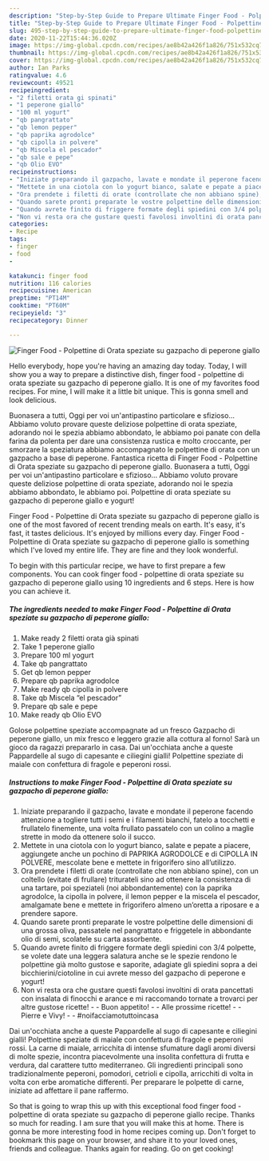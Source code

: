 ```yaml
---
description: "Step-by-Step Guide to Prepare Ultimate Finger Food - Polpettine di Orata speziate su gazpacho di peperone giallo"
title: "Step-by-Step Guide to Prepare Ultimate Finger Food - Polpettine di Orata speziate su gazpacho di peperone giallo"
slug: 495-step-by-step-guide-to-prepare-ultimate-finger-food-polpettine-di-orata-speziate-su-gazpacho-di-peperone-giallo
date: 2020-11-22T15:44:36.020Z
image: https://img-global.cpcdn.com/recipes/ae8b42a426f1a826/751x532cq70/finger-food-polpettine-di-orata-speziate-su-gazpacho-di-peperone-giallo-recipe-main-photo.jpg
thumbnail: https://img-global.cpcdn.com/recipes/ae8b42a426f1a826/751x532cq70/finger-food-polpettine-di-orata-speziate-su-gazpacho-di-peperone-giallo-recipe-main-photo.jpg
cover: https://img-global.cpcdn.com/recipes/ae8b42a426f1a826/751x532cq70/finger-food-polpettine-di-orata-speziate-su-gazpacho-di-peperone-giallo-recipe-main-photo.jpg
author: Ian Parks
ratingvalue: 4.6
reviewcount: 49521
recipeingredient:
- "2 filetti orata gi spinati"
- "1 peperone giallo"
- "100 ml yogurt"
- "qb pangrattato"
- "qb lemon pepper"
- "qb paprika agrodolce"
- "qb cipolla in polvere"
- "qb Miscela el pescador"
- "qb sale e pepe"
- "qb Olio EVO"
recipeinstructions:
- "Iniziate preparando il gazpacho, lavate e mondate il peperone facendo attenzione a togliere tutti i semi e i filamenti bianchi, fatelo a tocchetti e frullatelo finemente, una volta frullato passatelo con un colino a maglie strette in modo da ottenere solo il succo."
- "Mettete in una ciotola con lo yogurt bianco, salate e pepate a piacere, aggiungete anche un pochino di PAPRIKA AGRODOLCE e di CIPOLLA IN POLVERE, mescolate bene e mettete in frigorifero sino all’utilizzo."
- "Ora prendete i filetti di orate (controllate che non abbiano spine), con un coltello (evitate di frullare) triturateli sino ad ottenere la consistenza di una tartare, poi speziateli (noi abbondantemente) con la paprika agrodolce, la cipolla in polvere, il lemon pepper e la miscela el pescador, amalgamate bene e mettete in frigorifero almeno un’oretta a riposare e a prendere sapore."
- "Quando sarete pronti preparate le vostre polpettine delle dimensioni di una grossa oliva, passatele nel pangrattato e friggetele in abbondante olio di semi, scolatele su carta assorbente."
- "Quando avrete finito di friggere formate degli spiedini con 3/4 polpette, se volete date una leggera salatura anche se le spezie rendono le polpettine già molto gustose e saporite, adagiate gli spiedini sopra a dei bicchierini/ciotoline in cui avrete messo del gazpacho di peperone e yogurt!"
- "Non vi resta ora che gustare questi favolosi involtini di orata pancettati con insalata di finocchi e arance e mi raccomando tornate a trovarci per altre gustose ricette!  Buon appetito!  Alle prossime ricette!  Pierre e Vivy!  #noifacciamotuttoincasa"
categories:
- Recipe
tags:
- finger
- food
- 

katakunci: finger food  
nutrition: 116 calories
recipecuisine: American
preptime: "PT14M"
cooktime: "PT60M"
recipeyield: "3"
recipecategory: Dinner

---
```



![Finger Food - Polpettine di Orata speziate su gazpacho di peperone giallo](https://img-global.cpcdn.com/recipes/ae8b42a426f1a826/751x532cq70/finger-food-polpettine-di-orata-speziate-su-gazpacho-di-peperone-giallo-recipe-main-photo.jpg)

Hello everybody, hope you're having an amazing day today. Today, I will show you a way to prepare a distinctive dish, finger food - polpettine di orata speziate su gazpacho di peperone giallo. It is one of my favorites food recipes. For mine, I will make it a little bit unique. This is gonna smell and look delicious.

Buonasera a tutti, Oggi per voi un&#39;antipastino particolare e sfizioso… Abbiamo voluto provare queste deliziose polpettine di orata speziate, adorando noi le spezia abbiamo abbondato, le abbiamo poi panate con della farina da polenta per dare una consistenza rustica e molto croccante, per smorzare la speziatura abbiamo accompagnato le polpettine di orata con un gazpacho a base di peperone. Fantastica ricetta di Finger Food - Polpettine di Orata speziate su gazpacho di peperone giallo. Buonasera a tutti, Oggi per voi un&#39;antipastino particolare e sfizioso… Abbiamo voluto provare queste deliziose polpettine di orata speziate, adorando noi le spezia abbiamo abbondato, le abbiamo poi. Polpettine di orata speziate su gazpacho di peperone giallo e yogurt!

Finger Food - Polpettine di Orata speziate su gazpacho di peperone giallo is one of the most favored of recent trending meals on earth. It's easy, it's fast, it tastes delicious. It's enjoyed by millions every day. Finger Food - Polpettine di Orata speziate su gazpacho di peperone giallo is something which I've loved my entire life. They are fine and they look wonderful.


To begin with this particular recipe, we have to first prepare a few components. You can cook finger food - polpettine di orata speziate su gazpacho di peperone giallo using 10 ingredients and 6 steps. Here is how you can achieve it.

<!--inarticleads1-->

##### The ingredients needed to make Finger Food - Polpettine di Orata speziate su gazpacho di peperone giallo:

1. Make ready 2 filetti orata già spinati
1. Take 1 peperone giallo
1. Prepare 100 ml yogurt
1. Take qb pangrattato
1. Get qb lemon pepper
1. Prepare qb paprika agrodolce
1. Make ready qb cipolla in polvere
1. Take qb Miscela “el pescador”
1. Prepare qb sale e pepe
1. Make ready qb Olio EVO


Golose polpettine speziate accompagnate ad un fresco Gazpacho di peperone giallo, un mix fresco e leggero grazie alla cottura al forno! Sarà un gioco da ragazzi prepararlo in casa. Dai un&#39;occhiata anche a queste Pappardelle al sugo di capesante e ciliegini gialli! Polpettine speziate di maiale con confettura di fragole e peperoni rossi. 

<!--inarticleads2-->

##### Instructions to make Finger Food - Polpettine di Orata speziate su gazpacho di peperone giallo:

1. Iniziate preparando il gazpacho, lavate e mondate il peperone facendo attenzione a togliere tutti i semi e i filamenti bianchi, fatelo a tocchetti e frullatelo finemente, una volta frullato passatelo con un colino a maglie strette in modo da ottenere solo il succo.
1. Mettete in una ciotola con lo yogurt bianco, salate e pepate a piacere, aggiungete anche un pochino di PAPRIKA AGRODOLCE e di CIPOLLA IN POLVERE, mescolate bene e mettete in frigorifero sino all’utilizzo.
1. Ora prendete i filetti di orate (controllate che non abbiano spine), con un coltello (evitate di frullare) triturateli sino ad ottenere la consistenza di una tartare, poi speziateli (noi abbondantemente) con la paprika agrodolce, la cipolla in polvere, il lemon pepper e la miscela el pescador, amalgamate bene e mettete in frigorifero almeno un’oretta a riposare e a prendere sapore.
1. Quando sarete pronti preparate le vostre polpettine delle dimensioni di una grossa oliva, passatele nel pangrattato e friggetele in abbondante olio di semi, scolatele su carta assorbente.
1. Quando avrete finito di friggere formate degli spiedini con 3/4 polpette, se volete date una leggera salatura anche se le spezie rendono le polpettine già molto gustose e saporite, adagiate gli spiedini sopra a dei bicchierini/ciotoline in cui avrete messo del gazpacho di peperone e yogurt!
1. Non vi resta ora che gustare questi favolosi involtini di orata pancettati con insalata di finocchi e arance e mi raccomando tornate a trovarci per altre gustose ricette! -  - Buon appetito! -  - Alle prossime ricette! -  - Pierre e Vivy! -  - #noifacciamotuttoincasa


Dai un&#39;occhiata anche a queste Pappardelle al sugo di capesante e ciliegini gialli! Polpettine speziate di maiale con confettura di fragole e peperoni rossi. La carne di maiale, arricchita di intense sfumature dagli aromi diversi di molte spezie, incontra piacevolmente una insolita confettura di frutta e verdura, dal carattere tutto mediterraneo. Gli ingredienti principali sono tradizionalmente peperoni, pomodori, cetrioli e cipolla, arricchiti di volta in volta con erbe aromatiche differenti. Per preparare le polpette di carne, iniziate ad affettare il pane raffermo. 

So that is going to wrap this up with this exceptional food finger food - polpettine di orata speziate su gazpacho di peperone giallo recipe. Thanks so much for reading. I am sure that you will make this at home. There is gonna be more interesting food in home recipes coming up. Don't forget to bookmark this page on your browser, and share it to your loved ones, friends and colleague. Thanks again for reading. Go on get cooking!

